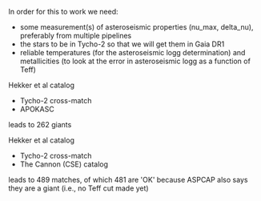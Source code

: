 In order for this to work we need:

- some measurement(s) of asteroseismic properties (nu_max, delta_nu), preferably from multiple pipelines
- the stars to be in Tycho-2 so that we will get them in Gaia DR1
- reliable temperatures (for the asteroseismic logg determination) and metallicities (to look at the error in asteroseismic logg as a function of Teff)

Hekker et al catalog
+ Tycho-2 cross-match
+ APOKASC

leads to 262 giants

Hekker et al catalog
+ Tycho-2 cross-match
+ The Cannon (CSE) catalog

leads to 489 matches, of which 481 are 'OK' because ASPCAP also says they are a giant (i.e., no Teff cut made yet)

